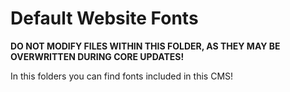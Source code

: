 # Default Website Fonts

**DO NOT MODIFY FILES WITHIN THIS FOLDER, AS THEY MAY BE OVERWRITTEN DURING CORE UPDATES!**

In this folders you can find fonts included in this CMS!